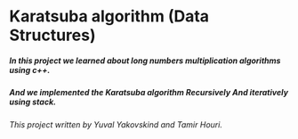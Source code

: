 # Karatsuba algorithm (Data Structures)

##### In this project we learned about long numbers multiplication algorithms using c++.
##### And we implemented the Karatsuba algorithm Recursively And iteratively using stack.

###### This project written by Yuval Yakovskind and Tamir Houri.
